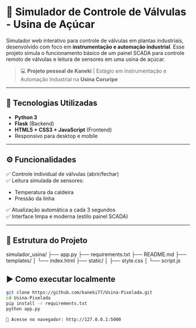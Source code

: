 # 🔧 Simulador de Controle de Válvulas - Usina de Açúcar

Simulador web interativo para controle de válvulas em plantas industriais, desenvolvido com foco em **instrumentação e automação industrial**. Esse projeto simula o funcionamento básico de um painel SCADA para controle remoto de válvulas e leitura de sensores em uma usina de açúcar.

> 💻 **Projeto pessoal de Kaneki** | Estágio em Instrumentação e Automação Industrial na **Usina Coruripe**

---

## 🚀 Tecnologias Utilizadas

- **Python 3**
- **Flask** (Backend)
- **HTML5 + CSS3 + JavaScript** (Frontend)
- Responsivo para desktop e mobile

---

## ⚙️ Funcionalidades

✅ Controle individual de válvulas (abrir/fechar)  
✅ Leitura simulada de sensores:
- Temperatura da caldeira
- Pressão da linha

✅ Atualização automática a cada 3 segundos  
✅ Interface limpa e moderna (estilo painel SCADA)

---

## 📂 Estrutura do Projeto
simulador_usina/
├── app.py
├── requirements.txt
├── README.md
├── templates/
│ └── index.html
├── static/
│ ├── style.css
│ └── script.js


## ▶️ Como executar localmente

```bash
git clone https://github.com/kaneki77/Usina-Pixelada.git
cd Usina-Pixelada
pip install -r requirements.txt
python app.py

🔗 Acesse no navegador: http://127.0.0.1:5000

